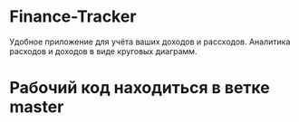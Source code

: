 # Finance-Tracker
Удобное приложение для учёта ваших доходов и рассходов.
Аналитика расходов и доходов в виде круговых диаграмм.

# Рабочий код находиться в ветке master
